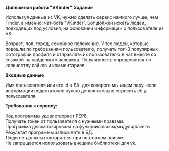 <b>Дипломная работа "VKinder"</b>
<b>Задание</b>

Используя данные из VK, нужно сделать сервис намного лучше, чем Tinder, а именно: чат-бота “VKinder”. Бот должен искать людей, подходящих под условия, на основании информации о пользователе из VK:

Возраст,
пол,
город,
семейное положение.
У тех людей, которые подошли по требованиям пользователю, получать топ-3 популярных фотографии профиля и отправлять их пользователю в чат вместе со ссылкой на найденного человека.
Популярность определяется по количеству лайков и комментариев.

<b>Входные данные</b>

Имя пользователя или его id в ВК, для которого мы ищем пару.
если информации недостаточно нужно дополнительно спросить её у пользователя.

<b>Требования к сервису:</b>

Код программы удовлетворяет PEP8.<br>
Получать токен от пользователя с нужными правами.<br>
Программа декомпозирована на функции/классы/модули/пакеты.<br>
Результат программы записывать в БД.<br>
Люди не должны повторяться при повторном поиске.<br>
Не запрещается использовать внешние библиотеки для vk.<br>
